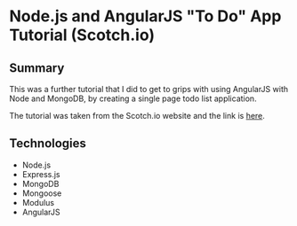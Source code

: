 # Node.js and AngularJS "To Do" App Tutorial (Scotch.io)

## Summary

This was a further tutorial that I did to get to grips with using AngularJS with Node and MongoDB, by creating a single page todo list application.

The tutorial was taken from the Scotch.io website and the link is [here](https://scotch.io/tutorials/creating-a-single-page-todo-app-with-node-and-angular).

## Technologies

- Node.js
- Express.js
- MongoDB
- Mongoose
- Modulus
- AngularJS
